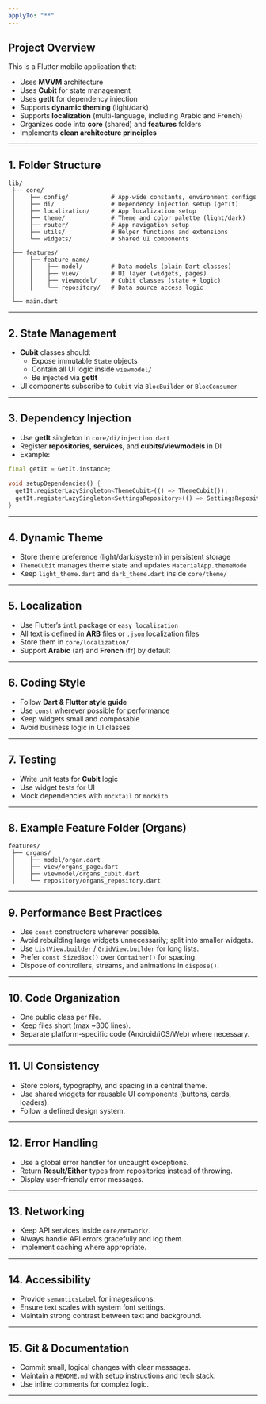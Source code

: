 ```yaml
---
applyTo: "**"
---
```


## **Project Overview**

This is a Flutter mobile application that:

- Uses **MVVM** architecture
- Uses **Cubit** for state management
- Uses **getIt** for dependency injection
- Supports **dynamic theming** (light/dark)
- Supports **localization** (multi-language, including Arabic and French)
- Organizes code into **core** (shared) and **features** folders
- Implements **clean architecture principles**

---

## **1. Folder Structure**

```
lib/
 ├── core/
 │    ├── config/            # App-wide constants, environment configs
 │    ├── di/                # Dependency injection setup (getIt)
 │    ├── localization/      # App localization setup
 │    ├── theme/             # Theme and color palette (light/dark)
 │    ├── router/            # App navigation setup
 │    ├── utils/             # Helper functions and extensions
 │    └── widgets/           # Shared UI components
 │
 ├── features/
 │    ├── feature_name/
 │    │    ├── model/        # Data models (plain Dart classes)
 │    │    ├── view/         # UI layer (widgets, pages)
 │    │    ├── viewmodel/    # Cubit classes (state + logic)
 │    │    └── repository/   # Data source access logic
 │
 └── main.dart
```

---

## **2. State Management**

- **Cubit** classes should:
  - Expose immutable `State` objects
  - Contain all UI logic inside `viewmodel/`
  - Be injected via **getIt**
- UI components subscribe to `Cubit` via `BlocBuilder` or `BlocConsumer`

---

## **3. Dependency Injection**

- Use **getIt** singleton in `core/di/injection.dart`
- Register **repositories**, **services**, and **cubits/viewmodels** in DI
- Example:

```dart
final getIt = GetIt.instance;

void setupDependencies() {
  getIt.registerLazySingleton<ThemeCubit>(() => ThemeCubit());
  getIt.registerLazySingleton<SettingsRepository>(() => SettingsRepositoryImpl());
}
```

---

## **4. Dynamic Theme**

- Store theme preference (light/dark/system) in persistent storage
- `ThemeCubit` manages theme state and updates `MaterialApp.themeMode`
- Keep `light_theme.dart` and `dark_theme.dart` inside `core/theme/`

---

## **5. Localization**

- Use Flutter’s `intl` package or `easy_localization`
- All text is defined in **ARB** files or `.json` localization files
- Store them in `core/localization/`
- Support **Arabic** (ar) and **French** (fr) by default

---

## **6. Coding Style**

- Follow **Dart & Flutter style guide**
- Use `const` wherever possible for performance
- Keep widgets small and composable
- Avoid business logic in UI classes

---

## **7. Testing**

- Write unit tests for **Cubit** logic
- Use widget tests for UI
- Mock dependencies with `mocktail` or `mockito`

---

## **8. Example Feature Folder (Organs)**

```
features/
 ├── organs/
 │    ├── model/organ.dart
 │    ├── view/organs_page.dart
 │    ├── viewmodel/organs_cubit.dart
 │    └── repository/organs_repository.dart
```

---

## **9. Performance Best Practices**

- Use `const` constructors wherever possible.
- Avoid rebuilding large widgets unnecessarily; split into smaller widgets.
- Use `ListView.builder` / `GridView.builder` for long lists.
- Prefer `const SizedBox()` over `Container()` for spacing.
- Dispose of controllers, streams, and animations in `dispose()`.

---

## **10. Code Organization**

- One public class per file.
- Keep files short (max ~300 lines).
- Separate platform-specific code (Android/iOS/Web) where necessary.

---

## **11. UI Consistency**

- Store colors, typography, and spacing in a central theme.
- Use shared widgets for reusable UI components (buttons, cards, loaders).
- Follow a defined design system.

---

## **12. Error Handling**

- Use a global error handler for uncaught exceptions.
- Return **Result/Either** types from repositories instead of throwing.
- Display user-friendly error messages.

---

## **13. Networking**

- Keep API services inside `core/network/`.
- Always handle API errors gracefully and log them.
- Implement caching where appropriate.

---

## **14. Accessibility**

- Provide `semanticsLabel` for images/icons.
- Ensure text scales with system font settings.
- Maintain strong contrast between text and background.

---

## **15. Git & Documentation**

- Commit small, logical changes with clear messages.
- Maintain a `README.md` with setup instructions and tech stack.
- Use inline comments for complex logic.

---
